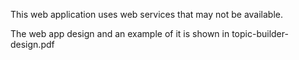 This web application uses web services that may not be available.

The web app design and an example of it is shown in topic-builder-design.pdf 
